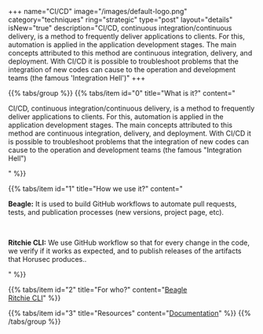 +++
name="CI/CD"
image="/images/default-logo.png"
category="techniques"
ring="strategic"
type="post"
layout="details"
isNew="true"
description="CI/CD, continuous integration/continuous delivery, is a method to frequently deliver applications to clients. For this, automation is applied in the application development stages. The main concepts attributed to this method are continuous integration, delivery, and deployment. With CI/CD it is possible to troubleshoot problems that the integration of new codes can cause to the operation and development teams (the famous 'Integration Hell')"
+++

{{% tabs/group %}}
{{% tabs/item id="0" title="What is it?" content="<p>CI/CD, continuous integration/continuous delivery, is a method to frequently deliver applications to clients. For this, automation is applied in the application development stages. The main concepts attributed to this method are continuous integration, delivery, and deployment. With CI/CD it is possible to troubleshoot problems that the integration of new codes can cause to the operation and development teams (the famous \"Integration Hell\")</p>" %}}

{{% tabs/item id="1" title="How we use it?" content="<p><strong>Beagle:</strong> It is used to build GitHub workflows to automate pull requests, tests, and publication processes (new versions, project page, etc).</p><br /><p><strong>Ritchie CLI:</strong> We use GitHub workflow so that for every change in the code, we verify if it works as expected, and to publish releases of the artifacts that Horusec produces..</p>" %}}

{{% tabs/item id="2" title="For who?" content="<a href='https://usebeagle.io/' target='_blank'>Beagle</a><br /><a href='https://ritchiecli.io/' target='_blank'>Ritchie CLI</a>" %}}

{{% tabs/item id="3" title="Resources" content="<a href='https://www.redhat.com/pt-br/topics/devops/what-is-ci-cd' target='_blank'>Documentation</a>" %}}
{{% /tabs/group %}}
